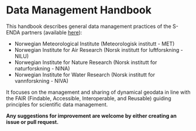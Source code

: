 # Data Management Handbook

This handbook describes general data management practices of the S-ENDA partners (available [here](https://s-enda.github.io/DMH/)):

- Norwegian Meteorological Institute (Meteorologisk institutt - MET)
- Norwegian Institute for Air Research (Norsk institutt for luftforskning - NILU)
- Norwegian Institute for Nature Research (Norsk institutt for naturforskning - NINA)
- Norwegian Institute for Water Research (Norsk institutt for vannforskning - NIVA)

It focuses on the management and sharing of dynamical geodata in line with the FAIR (Findable, Accessible, Interoperable, and Reusable) guiding principles for scientific data management.

**Any suggestions for improvement are welcome by either creating an issue or pull request.**


